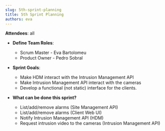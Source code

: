 ```yaml
---
slug: 5th-sprint-planning
title: 5th Sprint Planning
authors: eva
---
```


**Attendees**: all 

* **Define Team Roles**:
  * Scrum Master - Eva Bartolomeu
  * Product Owner - Pedro Sobral

* **Sprint Goals**:
  * Make HDM interact with the Intrusion Management API
  * Make Intrusion Management API interact with the cameras
  * Develop a functional (not static) interface for the clients.

* **What can be done this sprint?**
    * List/add/remove alarms (Site Management API)
    * List/add/remove alarms (Client Web UI)
    * Notify Intrusion Management API (HDM)
    * Request intrusion video to the cameras (Intrusion Management API)
